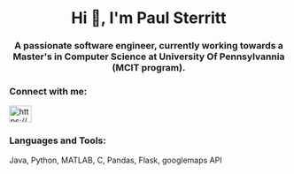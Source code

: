 <h1 align="center">Hi 👋, I'm Paul Sterritt</h1>
<h3 align="center">A passionate software engineer, currently working towards a Master's in Computer Science at University Of Pennsylvannia (MCIT program).</h3>

<h3 align="left">Connect with me:</h3>
<p align="left">
<a href="https://www.linkedin.com/in/paul-sterritt/" target="blank"><img align="center" src="https://raw.githubusercontent.com/rahuldkjain/github-profile-readme-generator/master/src/images/icons/Social/linked-in-alt.svg" alt="https://www.linkedin.com/in/paul-sterritt/" height="30" width="40" /></a>
</p>

<h3 align="left">Languages and Tools:</h3>
<p align="left"> Java, Python, MATLAB, C, Pandas, Flask, googlemaps API</p>

